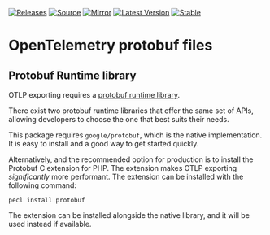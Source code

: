 [![Releases](https://img.shields.io/badge/releases-purple)](https://github.com/opentelemetry-php/gen-otlp-protobuf/releases)
[![Source](https://img.shields.io/badge/source-gen--otlp--protobuf-green)](https://github.com/open-telemetry/opentelemetry-php/tree/main/proto/otel)
[![Mirror](https://img.shields.io/badge/mirror-opentelemetry--php:gen--otlp--protobuf-blue)](https://github.com/opentelemetry-php/gen-otlp-protobuf)
[![Latest Version](http://poser.pugx.org/open-telemetry/gen-otlp-protobuf/v/unstable)](https://packagist.org/packages/open-telemetry/gen-otlp-protobuf/)
[![Stable](http://poser.pugx.org/open-telemetry/gen-otlp-protobuf/v/stable)](https://packagist.org/packages/open-telemetry/gen-otlp-protobuf/)

# OpenTelemetry protobuf files

## Protobuf Runtime library

OTLP exporting requires a [protobuf runtime library](https://github.com/protocolbuffers/protobuf/tree/main/php).

There exist two protobuf runtime libraries that offer the same set of APIs, allowing developers to choose the one that 
best suits their needs.

This package requires `google/protobuf`, which is the native implementation. It is easy to install and a good way to get
started quickly.

Alternatively, and the recommended option for production is to install the Protobuf C extension for PHP. The extension
makes OTLP exporting _significantly_ more performant. The extension can be installed with the following command:

```shell
pecl install protobuf
```

The extension can be installed alongside the native library, and it will be used instead if available.
